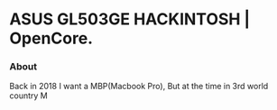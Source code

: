 # ASUS GL503GE HACKINTOSH | OpenCore.

### About
Back in 2018 I want a MBP(Macbook Pro), But at the time in 3rd world country M